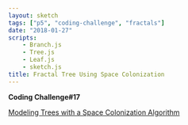 ```yaml
---
layout: sketch
tags: ["p5", "coding-challenge", "fractals"]
date: "2018-01-27"
scripts: 
    - Branch.js
    - Tree.js
    - Leaf.js
    - sketch.js
title: Fractal Tree Using Space Colonization
---
```


**Coding Challenge#17**

[Modeling Trees with a Space Colonization Algorithm](http://algorithmicbotany.org/papers/colonization.egwnp2007.html)



